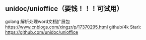 ## unidoc/unioffice（要钱！！！可试用）
golang 解析处理word文档扩展包
    https://www.cnblogs.com/xingzr/p/17370295.html
github(4k Star): 
    https://github.com/unidoc/unioffice


